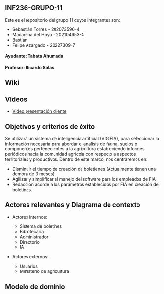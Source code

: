 ## INF236-GRUPO-11

Este es el repositorio del grupo 11 cuyos integrantes son:

* Sebastián Torres - 202073596-4
* Macarena del Hoyo - 202104653-4
* Bastian
* Felipe Azargado - 20227309-7

#### Ayudante: Tabata Ahumada
#### Profesor: Ricardo Salas
## Wiki

## Videos

* [Video presentación cliente](https://www.youtube.com/watch?v=abJau21SDIk)

## Objetivos y criterios de éxito

Se utilizará un sistema de inteligencia artificial (VIGIFIA), para seleccionar la información necesaria para abordar el analisis de fauna, suelos o componentes pertenecientes a la agricultura estableciendo informes periódicos hacia la comunidad agrícola con respecto a aspectos territoriales y productivos. Dentro de este marco, nos centraremos en:
* Disminuir el tiempo de creación de boletienes (Actualmente tienen una demora de 3 meses).
* Agilizar y simplificar el manejo del software para los empleados de FIA
* Redacción acorde a los parámetros establecidos por FIA en creación de boletines.

## Actores relevantes y Diagrama de contexto
* Actores internos:
  * Sistema de boletines
  * Biblotecaria
  * Administrador
  * Directorio
  * IA

* Actores externos:
  * Usuarios
  * Ministerio de agricultura

## Modelo de dominio
